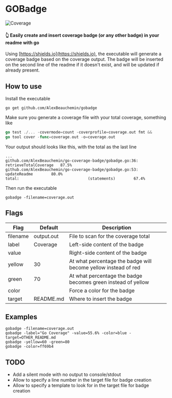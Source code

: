 # GOBadge
![Coverage](https://img.shields.io/badge/Coverage-76.5%25-brightgreen)

#### 👆 Easily create and insert coverage badge (or any other badge) in your readme with go

Using [https://shields.io](https://shields.io), the executable will generate a coverage badge based on the coverage output. The badge will be inserted on the second line of the readme if it doesn't exist, and will be updated if already present.

## How to use
Install the executable
```
go get github.com/AlexBeauchemin/gobadge
```
Make sure you generate a coverage file with your total coverage, something like
```go
go test ./... -covermode=count -coverprofile=coverage.out fmt &&
go tool cover -func=coverage.out -o=coverage.out
```

Your output should looks like this, with the total as the last line
```
...
github.com/AlexBeauchemin/go-coverage-badge/gobadge.go:36:	retrieveTotalCoverage	87.5%
github.com/AlexBeauchemin/go-coverage-badge/gobadge.go:53:	updateReadme		80.0%
total:								(statements)		67.4%
```
Then run the executable
```
gobadge -filename=coverage.out
```

## Flags
|Flag                          |Default   |Description|
|------------------------------|----------|-----------|
|filename                      |output.out|File to scan for the coverage total|
|label                         |Coverage  |Left-side content of the badge|
|value                         |          |Right-side content of the badge|
|yellow                        |30        |At what percentage the badge will become yellow instead of red|
|green                         |70        |At what percentage the badge becomes green instead of yellow|
|color                         |          |Force a color for the badge|
|target                        |README.md |Where to insert the badge|

## Examples
```
gobadge -filename=coverage.out
gobadge -label="Go Coverage" -value=55.6% -color=blue -target=OTHER_README.md
gobadge -yellow=60 -green=80
gobadge -color=ff69b4
```

## TODO

- Add a silent mode with no output to console/stdout
- Allow to specify a line number in the target file for badge creation
- Allow to specify a template to look for in the target file for badge creation
